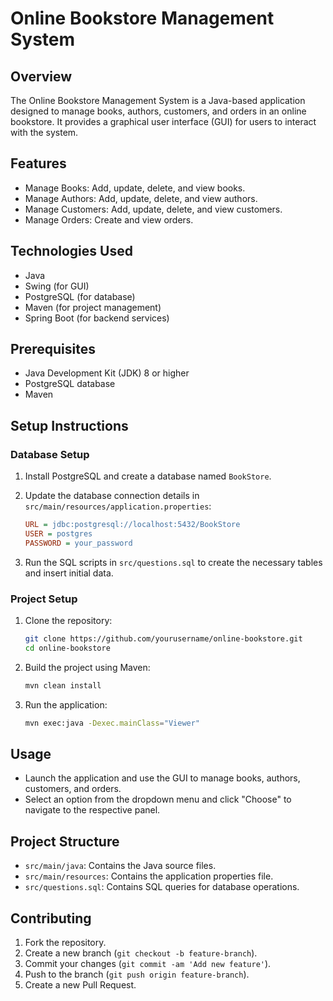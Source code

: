# Online Bookstore Management System

## Overview
The Online Bookstore Management System is a Java-based application designed to manage books, authors, customers, and orders in an online bookstore. It provides a graphical user interface (GUI) for users to interact with the system.

## Features
- Manage Books: Add, update, delete, and view books.
- Manage Authors: Add, update, delete, and view authors.
- Manage Customers: Add, update, delete, and view customers.
- Manage Orders: Create and view orders.

## Technologies Used
- Java
- Swing (for GUI)
- PostgreSQL (for database)
- Maven (for project management)
- Spring Boot (for backend services)

## Prerequisites
- Java Development Kit (JDK) 8 or higher
- PostgreSQL database
- Maven

## Setup Instructions

### Database Setup
1. Install PostgreSQL and create a database named `BookStore`.
2. Update the database connection details in `src/main/resources/application.properties`:
    ```ini
    URL = jdbc:postgresql://localhost:5432/BookStore
    USER = postgres
    PASSWORD = your_password
    ```

3. Run the SQL scripts in `src/questions.sql` to create the necessary tables and insert initial data.

### Project Setup
1. Clone the repository:
    ```sh
    git clone https://github.com/yourusername/online-bookstore.git
    cd online-bookstore
    ```

2. Build the project using Maven:
    ```sh
    mvn clean install
    ```

3. Run the application:
    ```sh
    mvn exec:java -Dexec.mainClass="Viewer"
    ```

## Usage
- Launch the application and use the GUI to manage books, authors, customers, and orders.
- Select an option from the dropdown menu and click "Choose" to navigate to the respective panel.

## Project Structure
- `src/main/java`: Contains the Java source files.
- `src/main/resources`: Contains the application properties file.
- `src/questions.sql`: Contains SQL queries for database operations.

## Contributing
1. Fork the repository.
2. Create a new branch (`git checkout -b feature-branch`).
3. Commit your changes (`git commit -am 'Add new feature'`).
4. Push to the branch (`git push origin feature-branch`).
5. Create a new Pull Request.